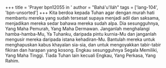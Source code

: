 +++
title = 'Prayer bpn12055 in '
author = "Bahá'u'lláh"
tags = ['lang-104', 'bpn-unsorted']
+++
Kita berdoa kepada Tuhan agar dengan murah hati membantu mereka yang sudah tersesat supaya menjadi adil dan saksama, menjadikan mereka sedar bahawa mereka sudah alpa. Dia sesungguhnya, Yang Maha Pemurah, Yang Maha Dermawan. Janganlah menghalangi hamba-hamba-Mu, Ya Tuhanku, daripada pintu kurnia-Mu dan janganlah mengusir mereka daripada istana         kehadiran-Mu. Bantulah mereka untuk          menghapuskan kabus khayalan sia-sia, dan untuk mengoyakkan tabir-tabir fikiran dan harapan yang kosong. Engkau sesungguhnya Segala Memiliki, Yang Maha Tinggi. Tiada Tuhan lain kecuali Engkau, Yang Perkasa, Yang Rahim.
